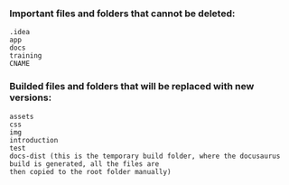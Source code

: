### Important files and folders that cannot be deleted:

```
.idea
app
docs
training
CNAME
```


### Builded files and folders that will be replaced with new versions:

```
assets
css
img
introduction
test
docs-dist (this is the temporary build folder, where the docusaurus build is generated, all the files are
then copied to the root folder manually)
```
